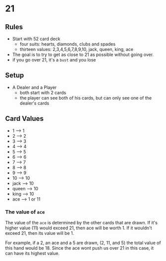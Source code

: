 # 21 

## Rules
- Start with 52 card deck
  - four suits: hearts, diamonds, clubs and spades
  - thirteen values: 2,3,4,5,6,7,8,9,10, jack, queen, king, ace
- The goal is to try to get as close to 21 as possible without going over. 
- if you go over 21, it's a `bust` and you lose

## Setup
- A Dealer and a Player
  - both start with 2 cards
  - the player can see both of his cards, but can only see one of the dealer's cards

## Card Values
- 1  --> 1
- 2 --> 2
- 3 --> 3
- 4 --> 4
- 5 --> 5
- 6 --> 6
- 7 --> 7
- 8 --> 8
- 9 --> 9
- 10 --> 10
- jack --> 10
- queen --> 10
- king --> 10
- ace --> 1 or 11

### The value of `ace`
The value of the `ace` is determined by the other cards that are drawn. If it's higher value (11) would exceed 21, then ace will be worth 1. If it wouldn't exceed 21, then its value will be 1.

 For example, if a 2, an ace and a 5 are drawn, (2, 11, and 5) the total value of this hand would be 18. Since the ace wont push us over 21 in this case, it can have its highest value. 

